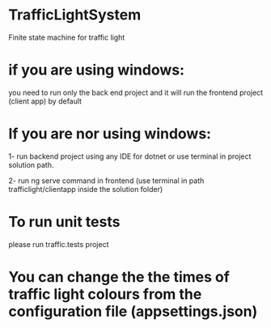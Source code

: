 # TrafficLightSystem
Finite state machine for traffic light

# if you are using windows:
you need to run only the back end project and it will run the frontend project (client app) by default

# If you are nor using windows:
1- run backend project using any IDE for dotnet or use terminal in project solution path.

2- run ng serve command in frontend (use terminal in path  trafficlight/clientapp   inside the solution folder)

# To run unit tests
please run traffic.tests project

# You can change the the times of traffic light colours from the configuration file (appsettings.json)
